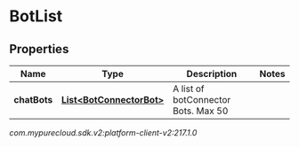 # BotList


## Properties

| Name | Type | Description | Notes |
| ------------ | ------------- | ------------- | ------------- |
| **chatBots** | [**List&lt;BotConnectorBot&gt;**](BotConnectorBot) | A list of botConnector Bots. Max 50 |  |




_com.mypurecloud.sdk.v2:platform-client-v2:217.1.0_
